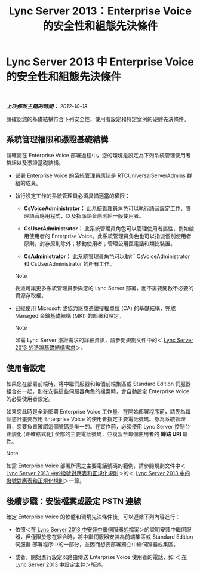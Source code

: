 ﻿---
title: Lync Server 2013：Enterprise Voice 的安全性和組態先決條件
TOCTitle: Enterprise Voice 的安全性和組態先決條件
ms:assetid: 15354abe-733e-466b-bcd4-a6cfbf58caf8
ms:mtpsurl: https://technet.microsoft.com/zh-tw/library/Gg398221(v=OCS.15)
ms:contentKeyID: 49290189
ms.date: 08/10/2015
mtps_version: v=OCS.15
ms.translationtype: HT
---

# Lync Server 2013 中 Enterprise Voice 的安全性和組態先決條件

 

_**上次修改主題的時間：** 2012-10-18_

請確認您的基礎結構符合下列安全性、使用者設定和特定案例的硬體先決條件。

## 系統管理權限和憑證基礎結構

請確認在 Enterprise Voice 部署過程中，您的環境是設定為下列系統管理使用者群組以及憑證基礎結構。

  - 部署 Enterprise Voice 的系統管理員應該是 RTCUniversalServerAdmins 群組的成員。

  - 執行設定工作的系統管理員必須具備適當的權限：
    
      - **CsVoiceAdministrator：** 此系統管理員角色可以執行語音設定工作、管理語音應用程式，以及指派語音原則給一般使用者。
    
      - **CsUserAdministrator：** 此系統管理員角色可以管理使用者屬性，例如啟用使用者的 Enterprise Voice。此系統管理員角色也可以指派個別使用者原則，封存原則除外；移動使用者；管理公用區電話和類比裝置。
    
      - **CsAdministrator：** 此系統管理員角色可以執行 CsVoiceAdministrator 和 CsUserAdministrator 的所有工作。
    
    > [!NOTE]  
    > 委派可讓更多系統管理員參與您的 Lync Server 部署，而不需要開啟不必要的資源存取權。
    


  - 已經使用 Microsoft 或協力廠商憑證授權單位 (CA) 的基礎結構，完成 Managed 金鑰基礎結構 (MKI) 的部署和設定。
    
    > [!NOTE]  
    > 如需 Lync Server 憑證需求的詳細資訊，請參閱規劃文件中的＜ <a href="lync-server-2013-certificate-infrastructure-requirements.md">Lync Server 2013 的憑證基礎結構需求</a>＞。
    


## 使用者設定

如果您在部署前端時，將中繼伺服器和每個前端集區或 Standard Edition 伺服器 組合在一起，則在安裝這些伺服器角色的檔案時，會自動設定 Enterprise Voice 的必要使用者設定。

如果您此時是全新部署 Enterprise Voice 工作量，在開始部署程序前，請先為每個您計畫要啟用 Enterprise Voice 的使用者指定主要電話號碼。身為系統管理員，您要負責確認這個號碼是唯一的。在實作前，必須使用 Lync Server 控制台正規化 (正確格式化) 全部的主要電話號碼，並複製至每個使用者的 **線路 URI** 屬性。

> [!NOTE]  
> 如需 Enterprise Voice 部署所需之主要電話號碼的範例，請參閱規劃文件中＜ <a href="lync-server-2013-dial-plans-and-normalization-rules.md">Lync Server 2013 中的撥號對應表和正規化規則</a>＞的＜ <a href="lync-server-2013-dial-plans-and-normalization-rules.md">Lync Server 2013 中的撥號對應表和正規化規則</a>＞一節。



## 後續步驟：安裝檔案或設定 PSTN 連線

確定 Enterprise Voice 的軟體和環境先決條件後，可以遵循下列內容進行：

  - 依照＜[在 Lync Server 2013 中安裝中繼伺服器的檔案](lync-server-2013-install-the-files-for-mediation-server.md)＞的說明安裝中繼伺服器，但僅限於您在組合時，將中繼伺服器安裝為前端集區或 Standard Edition 伺服器 部署程序中的一部分，並因而想要部署獨立中繼伺服器或集區。

  - 或者，開始進行設定以路由傳送 Enterprise Voice 使用者的電話，如 ＜ [在 Lync Server 2013 中設定主幹](lync-server-2013-configuring-trunks.md)＞所述。

